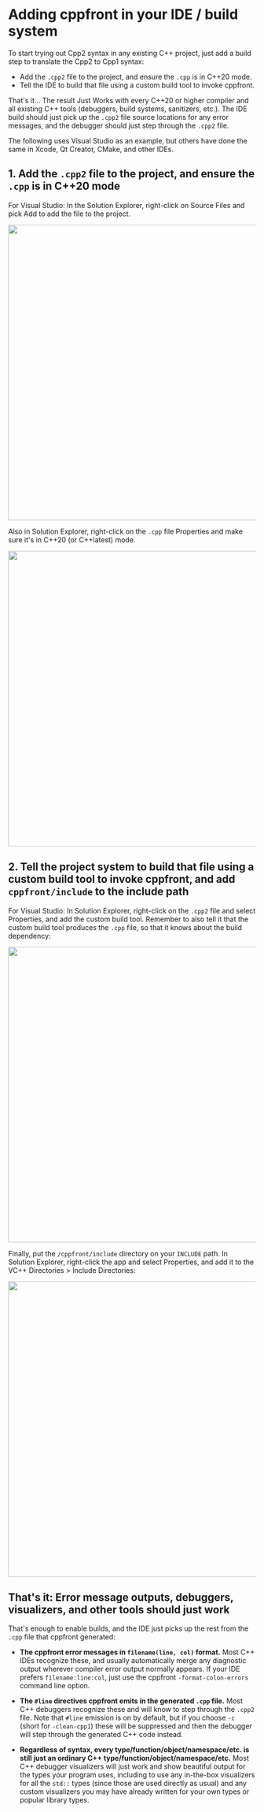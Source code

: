
# Adding cppfront in your IDE / build system

To start trying out Cpp2 syntax in any existing C++ project, just add a build step to translate the Cpp2 to Cpp1 syntax:

- Add the `.cpp2` file to the project, and ensure the `.cpp` is in C++20 mode.
- Tell the IDE to build that file using a custom build tool to invoke cppfront.

That's it... The result Just Works with every C++20 or higher compiler and all existing C++ tools (debuggers, build systems, sanitizers, etc.). The IDE build should just pick up the `.cpp2` file source locations for any error messages, and the debugger should just step through the `.cpp2` file.

The following uses Visual Studio as an example, but others have done the same in Xcode, Qt Creator, CMake, and other IDEs.

## 1. Add the `.cpp2` file to the project, and ensure the `.cpp` is in C++20 mode

For Visual Studio: In the Solution Explorer, right-click on Source Files and pick Add to add the file to the project.

<p align="center"><img width="600" src="https://github.com/hsutter/cppfront/assets/1801526/0be904e4-4222-40bc-85e4-b573d6371d2d"></p>

Also in Solution Explorer, right-click on the `.cpp` file Properties and make sure it's in C++20 (or C++latest) mode.

<p align="center"><img width="600" src="https://github.com/hsutter/cppfront/assets/1801526/f7a25778-5056-41b3-a6e3-3034bf0587fd"></p>


## 2. Tell the project system to build that file using a custom build tool to invoke cppfront, and add `cppfront/include` to the include path

For Visual Studio: In Solution Explorer, right-click on the `.cpp2` file and select Properties, and add the custom build tool. Remember to also tell it that the custom build tool produces the `.cpp` file, so that it knows about the build dependency:

<p align="center"><img width="600" src="https://github.com/hsutter/cppfront/assets/1801526/1307ac57-6c3b-4c83-b606-f5c626867ebf"></p>

Finally, put the `/cppfront/include` directory on your `INCLUDE` path. In Solution Explorer, right-click the app and select Properties, and add it to the VC++ Directories > Include Directories:

<p align="center"><img width="600" src="https://github.com/hsutter/cppfront/assets/1801526/866fc2b8-bfca-4568-823b-f0fecfae27f5"></p>

## That's it: Error message outputs, debuggers, visualizers, and other tools should just work

That's enough to enable builds, and the IDE just picks up the rest from the `.cpp` file that cppfront generated:

- **The cppfront error messages in `filename(line, col)` format.** Most C++ IDEs recognize these, and usually automatically merge any diagnostic output wherever compiler error output normally appears. If your IDE prefers `filename:line:col`, just use the cppfront `-format-colon-errors` command line option.

- **The `#line` directives cppfront emits in the generated `.cpp` file.** Most C++ debuggers recognize these and will know to step through the `.cpp2` file. Note that `#line` emission is on by default, but if you choose `-c` (short for `-clean-cpp1`) these will be suppressed and then the debugger will step through the generated C++ code instead.

- **Regardless of syntax, every type/function/object/namespace/etc. is still just an ordinary C++ type/function/object/namespace/etc.** Most C++ debugger visualizers will just work and show beautiful output for the types your program uses, including to use any in-the-box visualizers for all the `std::` types (since those are used directly as usual) and any custom visualizers you may have already written for your own types or popular library types.

